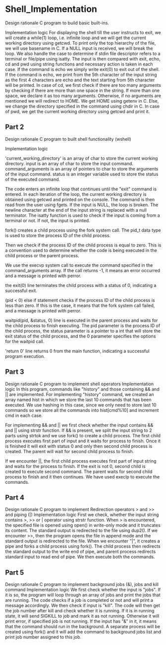 # Shell_Implementation
Design rationale
C program to build basic built-ins. 

Implementation logic 
For displaying the shell till the user instructs to exit, we will create a while(1) loop, i.e. infinite loop and we will get the current working directory using getcwd. To print only the top hierarchy of the file, we will use basename in C. If a NULL input is received, we will break the loop. We also handle the case to determine if stdin file descriptor refers to a terminal or file/pipe using isatty. The input is then compared with exit, echo, cd and pwd using string functions and necessary action is taken in each case. If the command is echo we simply write exit(0) to exit out of the shell. If the command is echo, we print from the 5th character of the input string as the first 4 characters are echo and the text starting from 5th character will be printed. In case of cd, we first check if there are too many arguments by checking if there are more than one space in the string. If more than one space, we declare it as too many arguments. Otherwise, if no arguments are mentioned we will redirect to HOME. We get HOME using getenv in C. Else, we change the directory specified in the command using chdir in C. In case of pwd, we get the current working directory using getcwd and print it.



Part 2
---

Design rationale 
C program to built shell functionality (wshell)

Implementation logic 

'current_working_directory' is an array of char to store the current working directory. input is an array of char to store the input command. command_arguments is an array of pointers to char to store the arguments of the input command. status is an integer variable used to store the status of the executed command. 

The code enters an infinite loop that continues until the "exit" command is entered. In each iteration of the loop, the current working directory is obtained using getcwd and printed on the console. The command is then read from the user using fgets. If the input is NULL, the loop is broken. The newline character at the end of the input string is replaced with a null terminator. The isatty function is used to check if the input is coming from a terminal or not. If not, the input is printed. 

fork() creates a child process using the fork system call. The pid_t data type is used to store the process ID of the child process.

Then we check if the process ID of the child process is equal to zero. This is a convention used to determine whether the code is being executed in the child process or the parent process.

We use the execvp system call to execute the command specified in the command_arguments array. If the call returns -1, it means an error occurred and a message is printed with perror.

the exit(0) line terminates the child process with a status of 0, indicating a successful exit.

(pid < 0) else if statement checks if the process ID of the child process is less than zero. If this is the case, it means that the fork system call failed, and a message is printed with perror.

waitpid(pid, &status, 0) line is executed in the parent process and waits for the child process to finish executing. The pid parameter is the process ID of the child process, the status parameter is a pointer to a int that will store the exit status of the child process, and the 0 parameter specifies the options for the waitpid call.

'return 0' line returns 0 from the main function, indicating a successful program execution.



Part 3
---
Design rationale 
C program to implement shell operators
Implementation logic 
In this program, commands like "history" and those containing && and || are implemented.
For implementing "history" command, we created an array named hist in which we store the last 10 commands that has been executed. We use hashing in this case, since we only need to store last 10 commands so we store all the commands into hist[cmd%10] and increment cmd in each case.

For implementing && and || we first check whether the input contains && and || using strstr function. If && is present, we split the input string to 2 parts using strtok and we use fork() to create a child process. The first child process executes first part of input and it waits for process to finish. Once it is finished it will exit with status 0 and only then second child process is created. The parent will wait for second child process to finish. 

If we encounter ||, the first child process executes first part of input string and waits for the process to finish. If the exit is not 0, second child is created to execute second command. The parent waits for second child process to finish and it then continues. We have used execlp to execute the commands.

Part 4
---
Design rationale 
C program to implement Redirection operators > and >> and piping (|)
Implementation logic 
First we check, whether the input string contains >, >> or | operator using strstr function. When > is encountered, the specified file is opened using open() in write-only mode and it truncates its content. The standard output is redirected to the file using dup2(). If we encounter >>, then the program opens the file in append mode and the standard output is redirected to the file. When we encounter "|", it creates a pipe and forks a child process using fork(). The child process then redirects the standard output to the write end of pipe, and parent process redirects standard input to read end of pipe. We then execute both the commands.



Part 5
---
Design rationale 
C program to implement background jobs (&), jobs and kill command
Implementation logic 
We first check whether the input is "jobs". If it is so, the program will loop through an array of jobs and print the jobs that are running. The code checks if a job is completed or not and will print a message accordingly.
We then check if input is "kill". The code will then get the job number after kill and check whether it is running. If it is in running state, it will send SIGKILL to job and mark it as not running. Otherwise it will print error, if specified job is not running.
If the input has "&" in it, it means that the command should run in the background. A separate process will be created using fork() and it will add the command to background jobs list and print job number assigned to this job.
